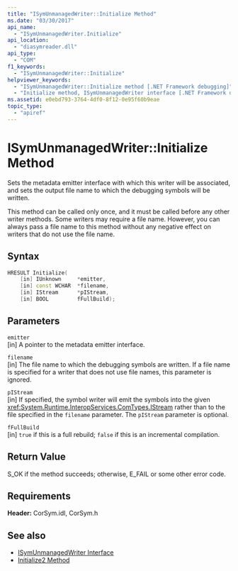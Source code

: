 ```yaml
---
title: "ISymUnmanagedWriter::Initialize Method"
ms.date: "03/30/2017"
api_name: 
  - "ISymUnmanagedWriter.Initialize"
api_location: 
  - "diasymreader.dll"
api_type: 
  - "COM"
f1_keywords: 
  - "ISymUnmanagedWriter::Initialize"
helpviewer_keywords: 
  - "ISymUnmanagedWriter::Initialize method [.NET Framework debugging]"
  - "Initialize method, ISymUnmanagedWriter interface [.NET Framework debugging]"
ms.assetid: e0ebd793-3764-4df0-8f12-0e95f60b9eae
topic_type: 
  - "apiref"
---
```

# ISymUnmanagedWriter::Initialize Method
Sets the metadata emitter interface with which this writer will be associated, and sets the output file name to which the debugging symbols will be written.  
  
 This method can be called only once, and it must be called before any other writer methods. Some writers may require a file name. However, you can always pass a file name to this method without any negative effect on writers that do not use the file name.  
  
## Syntax  
  
```cpp  
HRESULT Initialize(  
    [in] IUnknown     *emitter,  
    [in] const WCHAR  *filename,  
    [in] IStream      *pIStream,  
    [in] BOOL         fFullBuild);  
```  
  
## Parameters  
 `emitter`  
 [in] A pointer to the metadata emitter interface.  
  
 `filename`  
 [in] The file name to which the debugging symbols are written. If a file name is specified for a writer that does not use file names, this parameter is ignored.  
  
 `pIStream`  
 [in] If specified, the symbol writer will emit the symbols into the given <xref:System.Runtime.InteropServices.ComTypes.IStream> rather than to the file specified in the `filename` parameter. The `pIStream` parameter is optional.  
  
 `fFullBuild`  
 [in] `true` if this is a full rebuild; `false` if this is an incremental compilation.  
  
## Return Value  
 S_OK if the method succeeds; otherwise, E_FAIL or some other error code.  
  
## Requirements  
 **Header:** CorSym.idl, CorSym.h  
  
## See also

- [ISymUnmanagedWriter Interface](../../../../docs/framework/unmanaged-api/diagnostics/isymunmanagedwriter-interface.md)
- [Initialize2 Method](../../../../docs/framework/unmanaged-api/diagnostics/isymunmanagedwriter-initialize2-method.md)
